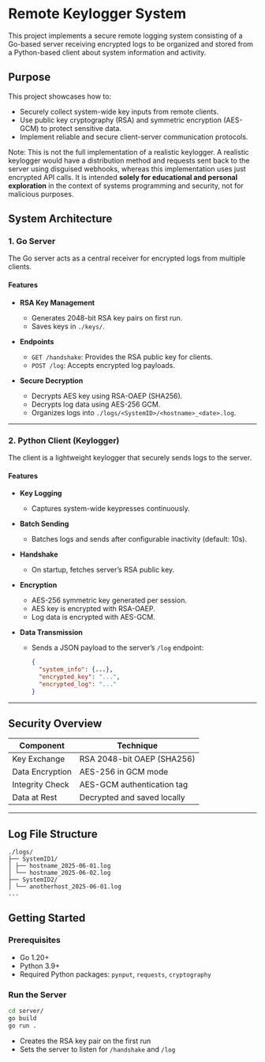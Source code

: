 # Remote Keylogger System
This project implements a secure remote logging system consisting of a Go-based server receiving encrypted logs to be organized and stored from a Python-based client about system information and activity.

## Purpose

This project showcases how to:

- Securely collect system-wide key inputs from remote clients.
- Use public key cryptography (RSA) and symmetric encryption (AES-GCM) to protect sensitive data.
- Implement reliable and secure client-server communication protocols.

Note: This is not the full implementation of a realistic keylogger. A realistic keylogger would have a distribution method and requests sent back to the server using disguised webhooks, whereas this implementation uses just encrypted API calls. It is intended **solely for educational and personal exploration** in the context of systems programming and security, not for malicious purposes.

## System Architecture

### 1. Go Server

The Go server acts as a central receiver for encrypted logs from multiple clients.

#### Features

- **RSA Key Management**
  - Generates 2048-bit RSA key pairs on first run.
  - Saves keys in `./keys/`.

- **Endpoints**
  - `GET /handshake`: Provides the RSA public key for clients.
  - `POST /log`: Accepts encrypted log payloads.

- **Secure Decryption**
  - Decrypts AES key using RSA-OAEP (SHA256).
  - Decrypts log data using AES-256 GCM.
  - Organizes logs into `./logs/<SystemID>/<hostname>_<date>.log`.

---

### 2. Python Client (Keylogger)

The client is a lightweight keylogger that securely sends logs to the server.

#### Features

- **Key Logging**
  - Captures system-wide keypresses continuously.

- **Batch Sending**
  - Batches logs and sends after configurable inactivity (default: 10s).

- **Handshake**
  - On startup, fetches server’s RSA public key.

- **Encryption**
  - AES-256 symmetric key generated per session.
  - AES key is encrypted with RSA-OAEP.
  - Log data is encrypted with AES-GCM.

- **Data Transmission**
  - Sends a JSON payload to the server’s `/log` endpoint:
    ```json
    {
      "system_info": {...},
      "encrypted_key": "...",
      "encrypted_log": "..."
    }
    ```

---

## Security Overview

| Component        | Technique                      |
|------------------|-------------------------------|
| Key Exchange     | RSA 2048-bit OAEP (SHA256)     |
| Data Encryption  | AES-256 in GCM mode            |
| Integrity Check  | AES-GCM authentication tag     |
| Data at Rest     | Decrypted and saved locally    |

---

## Log File Structure
```
./logs/
├── SystemID1/
│ ├── hostname_2025-06-01.log
│ └── hostname_2025-06-02.log
├── SystemID2/
│ └── anotherhost_2025-06-01.log
...
```

## Getting Started

### Prerequisites

- Go 1.20+
- Python 3.9+
- Required Python packages: `pynput`, `requests`, `cryptography`

### Run the Server

```bash
cd server/
go build
go run .
```
- Creates the RSA key pair on the first run
- Sets the server to listen for ```/handshake``` and ```/log```



